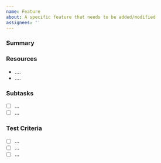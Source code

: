 ```yaml
---
name: Feature
about: A specific feature that needs to be added/modified
assignees: ''
---
```


### Summary
<!-- A *very brief* description of what the player will be able to do once this is complete. -->

### Resources
<!-- *Add links to related issues, PRs, feature documentation, etc.* -->
- ....
- ....

### Subtasks
<!-- *Known subtasks (that are significant enough to be worth noting up front, but not big enough to be their own issue* -->
* [ ] ...
* [ ] ...

### Test Criteria
<!-- *Specific tests to run (beyond any in the general project doc)* -->
* [ ] ...
* [ ] ...
* [ ] ...
